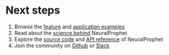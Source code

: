 # Next steps

1. Browse the [feature](guides/) and [application examples](guides/)
2. Read about the [science behind](science-behind/model-overview) NeuralProphet
3. Explore the [source code](https://github.com/ourownstory/neural_prophet) and [API reference](code/) of NeuralProphet
4. Join the community on [Github](https://github.com/ourownstory/neural_prophet) or [Slack](https://join.slack.com/t/neuralprophet/shared_invite/zt-1iyfs2pld-vtnegAX4CtYg~6E~V8miXw)
